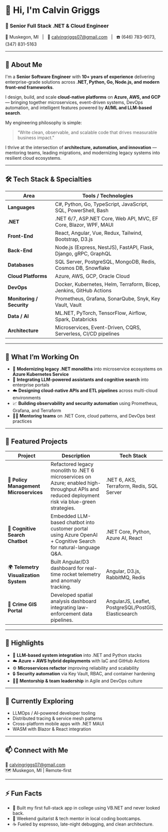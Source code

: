 # 👋 Hi, I'm **Calvin Griggs**

### 🚀 Senior Full Stack .NET & Cloud Engineer  
📍 Muskegon, MI &nbsp; | &nbsp; 📧 [calvingriggs07@gmail.com](mailto:calvingriggs07@gmail.com) &nbsp; | &nbsp; ☎️ (646) 783-9073,(347) 831-5163

---

## 🧩 About Me

I'm a **Senior Software Engineer** with **10+ years of experience** delivering enterprise-grade solutions across **.NET, Python, Go, Node.js, and modern front-end frameworks**.  

I design, build, and scale **cloud-native platforms** on **Azure, AWS, and GCP** — bringing together microservices, event-driven systems, DevOps automation, and intelligent features powered by **AI/ML and LLM-based search**.  

My engineering philosophy is simple:  
> “Write clean, observable, and scalable code that drives measurable business impact.”

I thrive at the intersection of **architecture, automation, and innovation** — mentoring teams, leading migrations, and modernizing legacy systems into resilient cloud ecosystems.

---

## 🛠️ Tech Stack & Specialties

| Area | Tools / Technologies |
|------|----------------------|
| **Languages** | C#, Python, Go, TypeScript, JavaScript, SQL, PowerShell, Bash |
| **.NET** | .NET 6/7, ASP.NET Core, Web API, MVC, EF Core, Blazor, WPF, MAUI |
| **Front-End** | React, Angular, Vue, Redux, Tailwind, Bootstrap, D3.js |
| **Back-End** | Node.js (Express, NestJS), FastAPI, Flask, Django, gRPC, GraphQL |
| **Databases** | SQL Server, PostgreSQL, MongoDB, Redis, Cosmos DB, Snowflake |
| **Cloud Platforms** | Azure, AWS, GCP, Oracle Cloud |
| **DevOps** | Docker, Kubernetes, Helm, Terraform, Bicep, Jenkins, GitHub Actions |
| **Monitoring / Security** | Prometheus, Grafana, SonarQube, Snyk, Key Vault, Vault |
| **Data / AI** | ML.NET, PyTorch, TensorFlow, Airflow, Spark, Databricks |
| **Architecture** | Microservices, Event-Driven, CQRS, Serverless, CI/CD pipelines |

---

## 🧠 What I’m Working On

- 🧩 **Modernizing legacy .NET monoliths** into microservice ecosystems on **Azure Kubernetes Service**  
- 🤖 **Integrating LLM-powered assistants and cognitive search** into enterprise portals  
- ☁️ **Designing cloud-native APIs and ETL pipelines** across multi-cloud environments  
- 📈 **Building observability and security automation** using Prometheus, Grafana, and Terraform  
- 🧑‍🏫 **Mentoring teams** on .NET Core, cloud patterns, and DevOps best practices  

---

## 🧰 Featured Projects

| Project | Description | Tech Stack |
|----------|--------------|------------|
| 🧮 **Policy Management Microservices** | Refactored legacy monolith to .NET 6 microservices on Azure; enabled high-throughput APIs and reduced deployment risk via blue-green strategies. | .NET 6, AKS, Terraform, Redis, SQL Server |
| 🤖 **Cognitive Search Chatbot** | Embedded LLM-based chatbot into customer portal using Azure OpenAI + Cognitive Search for natural-language Q&A. | .NET Core, Python, Azure AI, React |
| 🌍 **Telemetry Visualization System** | Built Angular/D3 dashboard for real-time rocket telemetry and anomaly tracking. | Angular, D3.js, RabbitMQ, Redis |
| 🧭 **Crime GIS Portal** | Developed spatial analysis dashboard integrating law-enforcement data pipelines. | AngularJS, Leaflet, PostgreSQL/PostGIS, Elasticsearch |

---

## 🧩 Highlights

- 🧠 **LLM-based system integration** into .NET and Python stacks  
- ☁️ **Azure + AWS hybrid deployments** with IaC and GitHub Actions  
- ⚙️ **Microservices refactor** improving reliability and scalability  
- 🔒 **Security automation** via Key Vault, RBAC, and container hardening  
- 🧑‍💻 **Mentorship & team leadership** in Agile and DevOps culture  

---

## 🌱 Currently Exploring

- LLMOps / AI-powered developer tooling  
- Distributed tracing & service mesh patterns  
- Cross-platform mobile apps with .NET MAUI  
- WASM with Blazor & React integration  

---

## 📫 Connect with Me
📧 [calvingriggs07@gmail.com](mailto:calvingriggs07@gmail.com)  
🗺️ Muskegon, MI | Remote-first

---

## ⚡ Fun Facts

- 🧩 Built my first full-stack app in college using VB.NET and never looked back.  
- 🎸 Weekend guitarist & tech mentor in local coding bootcamps.  
- ☕ Fueled by espresso, late-night debugging, and clean architecture.  
